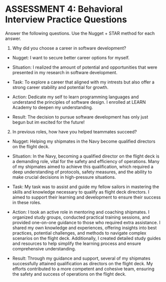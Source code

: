 # ASSESSMENT 4: Behavioral Interview Practice Questions

Answer the following questions. Use the Nugget + STAR method for each answer.

1. Why did you choose a career in software development?

- Nugget: I want to secure better career options for myself.

- Situation: I realized the amount of potential and opportunities that were presented in my research in software development. 

- Task: To explore a career that aligned with my intrests but also offer a strong career stability and potential for growth. 

- Action: Dedicate my self to learn programming languages and understand the principles of software design. I enrolled at LEARN Academy to deepen my understanding.

- Result: The decision to pursue software development has only just begun but im excited for the future!

2. In previous roles, how have you helped teammates succeed?

- Nugget: Helping my shipmates in the Navy become qualified directors on the flight deck. 

- Situation: In the Navy, becoming a qualified director on the flight deck is a demanding role, vital for the safety and efficiency of operations. Many of my shipmates aimed to achieve this qualification, which required a deep understanding of protocols, safety measures, and the ability to make crucial decisions in high-pressure situations.

- Task: My task was to assist and guide my fellow sailors in mastering the skills and knowledge necessary to qualify as flight deck directors. I aimed to support their learning and development to ensure their success in these roles.

- Action: I took an active role in mentoring and coaching shipmates. I organized study groups, conducted practical training sessions, and provided one-on-one guidance to those who required extra assistance. I shared my own knowledge and experiences, offering insights into best practices, potential challenges, and methods to navigate complex scenarios on the flight deck. Additionally, I created detailed study guides and resources to help simplify the learning process and ensure comprehensive understanding.

- Result: Through my guidance and support, several of my shipmates successfully attained qualification as directors on the flight deck. My efforts contributed to a more competent and cohesive team, ensuring the safety and success of operations on the flight deck.
